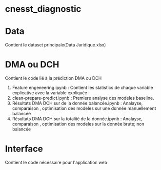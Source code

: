 # cnesst_diagnostic

# Data
Contient le dataset principale(Data Juridique.xlsx)

# DMA ou DCH
Contient le code lié à la prédiction DMA ou DCH

1. Feature engeneering.ipynb : Contient les statistics de chaque variable explicative avec la variable expliquée
2. clean-prepare-predict.ipynb : Premiere analyse des modeles baseline.
3. Résultats DMA DCH sur de la donnée balancée.ipynb : Analayse, comparaison , optimisation des modeles sur une donnée manuellement balancée
4. Résultats DMA DCH sur la totalité de la donnée.ipynb : Analayse, comparaison , optimisation des modeles sur la donnée brute; non balancée

# Interface
Contient le code nécéssaire pour l'application web